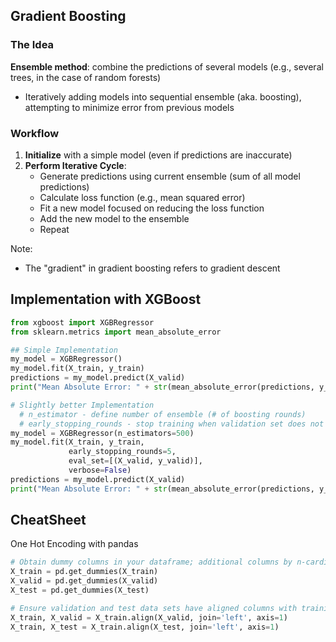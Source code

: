 ## Gradient Boosting
### The Idea
**Ensemble method**: combine the predictions of several models (e.g., several trees, in the case of random forests)
- Iteratively adding models into sequential ensemble (aka. boosting), attempting to minimize error from previous models

### Workflow
1. **Initialize** with a simple model (even if predictions are inaccurate)
2. **Perform Iterative Cycle**:
   - Generate predictions using current ensemble (sum of all model predictions)
   - Calculate loss function (e.g., mean squared error)
   - Fit a new model focused on reducing the loss function
   - Add the new model to the ensemble
   - Repeat

Note: 
- The "gradient" in gradient boosting refers to gradient descent

## Implementation with XGBoost
```python
from xgboost import XGBRegressor
from sklearn.metrics import mean_absolute_error

## Simple Implementation 
my_model = XGBRegressor()
my_model.fit(X_train, y_train)
predictions = my_model.predict(X_valid)
print("Mean Absolute Error: " + str(mean_absolute_error(predictions, y_valid)))

# Slightly better Implementation
  # n_estimator - define number of ensemble (# of boosting rounds)
  # early_stopping_rounds - stop training when validation set does not improve metrics by n rounds
my_model = XGBRegressor(n_estimators=500)
my_model.fit(X_train, y_train,
             early_stopping_rounds=5, 
             eval_set=[(X_valid, y_valid)],
             verbose=False) 
predictions = my_model.predict(X_valid)
print("Mean Absolute Error: " + str(mean_absolute_error(predictions, y_valid)))
```

## CheatSheet
One Hot Encoding with pandas
```python
# Obtain dummy columns in your dataframe; additional columns by n-cardinal x col columns are added; each cardinal forms its own column 
X_train = pd.get_dummies(X_train)
X_valid = pd.get_dummies(X_valid) 
X_test = pd.get_dummies(X_test)

# Ensure validation and test data sets have aligned columns with training data set
X_train, X_valid = X_train.align(X_valid, join='left', axis=1)
X_train, X_test = X_train.align(X_test, join='left', axis=1)
```
